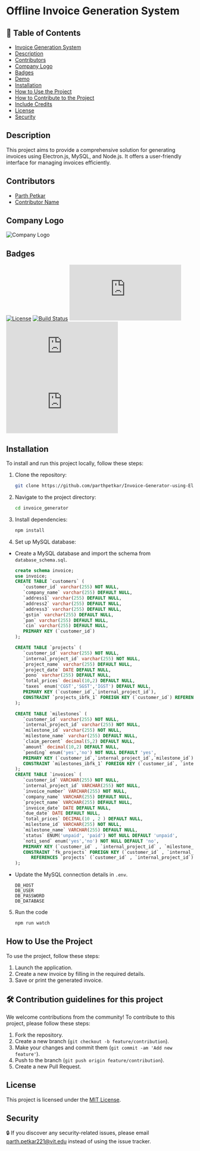 # Offline Invoice Generation System

## 🎨 Table of Contents
- [Invoice Generation System](#invoice-generation-system)
- [Description](#description)
- [Contributors](#contributors)
- [Company Logo](#company-logo)
- [Badges](#badges)
- [Demo](#demo)
- [Installation](#installation)
- [How to Use the Project](#how-to-use-the-project)
- [How to Contribute to the Project](#how-to-contribute-to-the-project)
- [Include Credits](#include-credits)
- [License](#license)
- [Security](#security)


## Description
This project aims to provide a comprehensive solution for generating invoices using Electron.js, MySQL, and Node.js. It offers a user-friendly interface for managing invoices efficiently.

## Contributors
- [Parth Petkar](https://github.com/parthpetkar)
- [Contributor Name]([https://github.com/contributor](https://github.com/parth1899))

## Company Logo
![Company Logo](../invoice_generator/Assets/company-logo.png)

## Badges
[![License](https://img.shields.io/badge/License-MIT-yellow.svg)](https://opensource.org/licenses/MIT)
[![Build Status](https://travis-ci.com/parthpetkar/Invoice-Generator-using-Electron.js.svg?branch=main)](https://github.com/parthpetkar/Invoice-Generator-using-Electron.js)
[![GitHub issues](https://img.shields.io/github/issues/parthpetkar/Invoice-Generator-using-Electron.js)](https://github.com/parthpetkar/Invoice-Generator-using-Electron.js/issues)
[![GitHub stars](https://img.shields.io/github/stars/parthpetkar/Invoice-Generator-using-Electron.js)](https://github.com/parthpetkar/Invoice-Generator-using-Electron.js/stargazers)
[![GitHub forks](https://img.shields.io/github/forks/parthpetkar/Invoice-Generator-using-Electron.js)](https://github.com/parthpetkar/Invoice-Generator-using-Electron.js/network)

## Installation
To install and run this project locally, follow these steps:

1. Clone the repository:
   ```bash
   git clone https://github.com/parthpetkar/Invoice-Generator-using-Electron.js

2. Navigate to the project directory:
   ```bash
   cd invoice_generator

3. Install dependencies:
   ```bash
   npm install

4. Set up MySQL database:
- Create a MySQL database and import the schema from `database_schema.sql`.
   ```sql
   create schema invoice;
   use invoice;
   CREATE TABLE `customers` (
      `customer_id` varchar(255) NOT NULL,
      `company_name` varchar(255) DEFAULT NULL,
      `address1` varchar(255) DEFAULT NULL,
      `address2` varchar(255) DEFAULT NULL,
      `address3` varchar(255) DEFAULT NULL,
      `gstin` varchar(255) DEFAULT NULL,
      `pan` varchar(255) DEFAULT NULL,
      `cin` varchar(255) DEFAULT NULL,
      PRIMARY KEY (`customer_id`)
   );

   CREATE TABLE `projects` (
      `customer_id` varchar(255) NOT NULL,
      `internal_project_id` varchar(255) NOT NULL,
      `project_name` varchar(255) DEFAULT NULL,
      `project_date` DATE DEFAULT NULL,
      `pono` varchar(255) DEFAULT NULL,
      `total_prices` decimal(10,2) DEFAULT NULL,
      `taxes` enum('CGST','SGST','IGST') DEFAULT NULL,
      PRIMARY KEY (`customer_id`,`internal_project_id`),
      CONSTRAINT `projects_ibfk_1` FOREIGN KEY (`customer_id`) REFERENCES `customers` (`customer_id`)
   );

   CREATE TABLE `milestones` (
      `customer_id` varchar(255) NOT NULL,
      `internal_project_id` varchar(255) NOT NULL,
      `milestone_id` varchar(255) NOT NULL,
      `milestone_name` varchar(255) DEFAULT NULL,
      `claim_percent` decimal(5,2) DEFAULT NULL,
      `amount` decimal(10,2) DEFAULT NULL,
      `pending` enum('yes','no') NOT NULL DEFAULT 'yes',
      PRIMARY KEY (`customer_id`,`internal_project_id`,`milestone_id`),
      CONSTRAINT `milestones_ibfk_1` FOREIGN KEY (`customer_id`, `internal_project_id`) REFERENCES `projects` (`customer_id`, `internal_project_id`)
   );
   CREATE TABLE `invoices` (
      `customer_id` VARCHAR(255) NOT NULL,
      `internal_project_id` VARCHAR(255) NOT NULL,
      `invoice_number` VARCHAR(255) NOT NULL,
      `company_name` VARCHAR(255) DEFAULT NULL,
      `project_name` VARCHAR(255) DEFAULT NULL,
      `invoice_date` DATE DEFAULT NULL,
      `due_date` DATE DEFAULT NULL,
      `total_prices` DECIMAL(10 , 2 ) DEFAULT NULL,
      `milestone_id` VARCHAR(255) NOT NULL,
      `milestone_name` VARCHAR(255) DEFAULT NULL,
      `status` ENUM('unpaid', 'paid') NOT NULL DEFAULT 'unpaid',
      `noti_send` enum('yes','no') NOT NULL DEFAULT 'no',
      PRIMARY KEY (`customer_id` , `internal_project_id` , `milestone_id`),
      CONSTRAINT `fk_projects` FOREIGN KEY (`customer_id` , `internal_project_id`)
         REFERENCES `projects` (`customer_id` , `internal_project_id`)
   );

   
- Update the MySQL connection details in `.env`.
   ```
   DB_HOST
   DB_USER
   DB_PASSWORD
   DB_DATABASE

5. Run the code
   ```bash
   npm run watch


## How to Use the Project
To use the project, follow these steps:

1. Launch the application.
2. Create a new invoice by filling in the required details.
3. Save or print the generated invoice.

## 🛠️ Contribution guidelines for this project
We welcome contributions from the community! To contribute to this project, please follow these steps:

1. Fork the repository.
2. Create a new branch (`git checkout -b feature/contribution`).
3. Make your changes and commit them (`git commit -am 'Add new feature'`).
4. Push to the branch (`git push origin feature/contribution`).
5. Create a new Pull Request.

## License
This project is licensed under the [MIT License](LICENSE).

## Security
🔒 If you discover any security-related issues, please email [parth.petkar221@vit.edu](parth.petkar221@vit.edu) instead of using the issue tracker.
